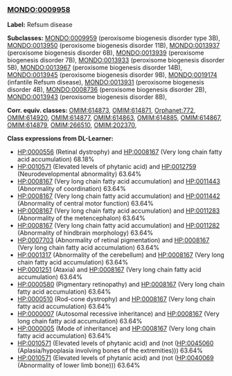 
### [MONDO:0009958](http://purl.obolibrary.org/obo/MONDO_0009958)
**Label:** Refsum disease

**Subclasses:** [MONDO:0009959](http://purl.obolibrary.org/obo/MONDO_0009959) (peroxisome biogenesis disorder type 3B), [MONDO:0013950](http://purl.obolibrary.org/obo/MONDO_0013950) (peroxisome biogenesis disorder 11B), [MONDO:0013937](http://purl.obolibrary.org/obo/MONDO_0013937) (peroxisome biogenesis disorder 6B), [MONDO:0013939](http://purl.obolibrary.org/obo/MONDO_0013939) (peroxisome biogenesis disorder 7B), [MONDO:0013933](http://purl.obolibrary.org/obo/MONDO_0013933) (peroxisome biogenesis disorder 5B), [MONDO:0013967](http://purl.obolibrary.org/obo/MONDO_0013967) (peroxisome biogenesis disorder 14B), [MONDO:0013945](http://purl.obolibrary.org/obo/MONDO_0013945) (peroxisome biogenesis disorder 9B), [MONDO:0019174](http://purl.obolibrary.org/obo/MONDO_0019174) (infantile Refsum disease), [MONDO:0013931](http://purl.obolibrary.org/obo/MONDO_0013931) (peroxisome biogenesis disorder 4B), [MONDO:0008736](http://purl.obolibrary.org/obo/MONDO_0008736) (peroxisome biogenesis disorder 2B), [MONDO:0013943](http://purl.obolibrary.org/obo/MONDO_0013943) (peroxisome biogenesis disorder 8B), 

**Corr. equiv. classes:** [OMIM:614873](http://purl.obolibrary.org/obo/OMIM_614873), [OMIM:614871](http://purl.obolibrary.org/obo/OMIM_614871), [Orphanet:772](http://www.orpha.net/ORDO/Orphanet_772), [OMIM:614920](http://purl.obolibrary.org/obo/OMIM_614920), [OMIM:614877](http://purl.obolibrary.org/obo/OMIM_614877), [OMIM:614863](http://purl.obolibrary.org/obo/OMIM_614863), [OMIM:614885](http://purl.obolibrary.org/obo/OMIM_614885), [OMIM:614867](http://purl.obolibrary.org/obo/OMIM_614867), [OMIM:614879](http://purl.obolibrary.org/obo/OMIM_614879), [OMIM:266510](http://purl.obolibrary.org/obo/OMIM_266510), [OMIM:202370](http://purl.obolibrary.org/obo/OMIM_202370), 

**Class expressions from DL-Learner:**

- [HP:0000556](http://purl.obolibrary.org/obo/HP_0000556) (Retinal dystrophy) and [HP:0008167](http://purl.obolibrary.org/obo/HP_0008167) (Very long chain fatty acid accumulation) 68.18%
- [HP:0010571](http://purl.obolibrary.org/obo/HP_0010571) (Elevated levels of phytanic acid) and [HP:0012759](http://purl.obolibrary.org/obo/HP_0012759) (Neurodevelopmental abnormality) 63.64%
- [HP:0008167](http://purl.obolibrary.org/obo/HP_0008167) (Very long chain fatty acid accumulation) and [HP:0011443](http://purl.obolibrary.org/obo/HP_0011443) (Abnormality of coordination) 63.64%
- [HP:0008167](http://purl.obolibrary.org/obo/HP_0008167) (Very long chain fatty acid accumulation) and [HP:0011442](http://purl.obolibrary.org/obo/HP_0011442) (Abnormality of central motor function) 63.64%
- [HP:0008167](http://purl.obolibrary.org/obo/HP_0008167) (Very long chain fatty acid accumulation) and [HP:0011283](http://purl.obolibrary.org/obo/HP_0011283) (Abnormality of the metencephalon) 63.64%
- [HP:0008167](http://purl.obolibrary.org/obo/HP_0008167) (Very long chain fatty acid accumulation) and [HP:0011282](http://purl.obolibrary.org/obo/HP_0011282) (Abnormality of hindbrain morphology) 63.64%
- [HP:0007703](http://purl.obolibrary.org/obo/HP_0007703) (Abnormality of retinal pigmentation) and [HP:0008167](http://purl.obolibrary.org/obo/HP_0008167) (Very long chain fatty acid accumulation) 63.64%
- [HP:0001317](http://purl.obolibrary.org/obo/HP_0001317) (Abnormality of the cerebellum) and [HP:0008167](http://purl.obolibrary.org/obo/HP_0008167) (Very long chain fatty acid accumulation) 63.64%
- [HP:0001251](http://purl.obolibrary.org/obo/HP_0001251) (Ataxia) and [HP:0008167](http://purl.obolibrary.org/obo/HP_0008167) (Very long chain fatty acid accumulation) 63.64%
- [HP:0000580](http://purl.obolibrary.org/obo/HP_0000580) (Pigmentary retinopathy) and [HP:0008167](http://purl.obolibrary.org/obo/HP_0008167) (Very long chain fatty acid accumulation) 63.64%
- [HP:0000510](http://purl.obolibrary.org/obo/HP_0000510) (Rod-cone dystrophy) and [HP:0008167](http://purl.obolibrary.org/obo/HP_0008167) (Very long chain fatty acid accumulation) 63.64%
- [HP:0000007](http://purl.obolibrary.org/obo/HP_0000007) (Autosomal recessive inheritance) and [HP:0008167](http://purl.obolibrary.org/obo/HP_0008167) (Very long chain fatty acid accumulation) 63.64%
- [HP:0000005](http://purl.obolibrary.org/obo/HP_0000005) (Mode of inheritance) and [HP:0008167](http://purl.obolibrary.org/obo/HP_0008167) (Very long chain fatty acid accumulation) 63.64%
- [HP:0010571](http://purl.obolibrary.org/obo/HP_0010571) (Elevated levels of phytanic acid) and (not ([HP:0045060](http://purl.obolibrary.org/obo/HP_0045060) (Aplasia/hypoplasia involving bones of the extremities))) 63.64%
- [HP:0010571](http://purl.obolibrary.org/obo/HP_0010571) (Elevated levels of phytanic acid) and (not ([HP:0040069](http://purl.obolibrary.org/obo/HP_0040069) (Abnormality of lower limb bone))) 63.64%



